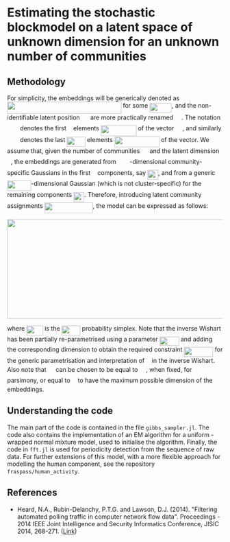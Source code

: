 # Estimating the stochastic blockmodel on a latent space of unknown dimension for an unknown number of communities

## Methodology

For simplicity, the embeddings will be generically denoted as <img src="https://rawgit.com/fraspass/sbm (fetch/master/svgs/abe70a44538d121155dad760860b5070.svg?invert_in_darkmode" align=middle width=266.52632985pt height=27.9124395pt/> for some <img src="https://rawgit.com/fraspass/sbm (fetch/master/svgs/ad64b477ecc18129fe9b235d89bd7a54.svg?invert_in_darkmode" align=middle width=51.48773685pt height=22.4657235pt/>, and the non-identifiable latent position <img src="https://rawgit.com/fraspass/sbm (fetch/master/svgs/3e0fa3ff3c5539cdc0e09aed76998444.svg?invert_in_darkmode" align=middle width=16.6590534pt height=22.638462pt/> are more practically renamed <img src="https://rawgit.com/fraspass/sbm (fetch/master/svgs/56fa4aecdf044ac082a31373cc0ad81d.svg?invert_in_darkmode" align=middle width=15.41952885pt height=14.6118786pt/>. The notation <img src="https://rawgit.com/fraspass/sbm (fetch/master/svgs/2aa5d0cfa9ac37116f11e0443c6d1e96.svg?invert_in_darkmode" align=middle width=26.0487843pt height=14.6118786pt/> denotes the first <img src="https://rawgit.com/fraspass/sbm (fetch/master/svgs/2103f85b8b1477f430fc407cad462224.svg?invert_in_darkmode" align=middle width=8.55596445pt height=22.8310566pt/> elements <img src="https://rawgit.com/fraspass/sbm (fetch/master/svgs/d9cf27ab8ea9978e067dc5b146a9a2a8.svg?invert_in_darkmode" align=middle width=83.14428045pt height=24.657534pt/> of the vector <img src="https://rawgit.com/fraspass/sbm (fetch/master/svgs/70be273b745beb375dc544763c727b86.svg?invert_in_darkmode" align=middle width=15.48422205pt height=14.6118786pt/>, and similarly <img src="https://rawgit.com/fraspass/sbm (fetch/master/svgs/e1d3148ecf605c30c9fbd6ffa404e657.svg?invert_in_darkmode" align=middle width=26.0487843pt height=14.6118786pt/> denotes the last <img src="https://rawgit.com/fraspass/sbm (fetch/master/svgs/559de9b66c7e81ca756bd5280353c7e6.svg?invert_in_darkmode" align=middle width=43.0802559pt height=22.8310566pt/> elements <img src="https://rawgit.com/fraspass/sbm (fetch/master/svgs/1e99a6d2aca38f5684f5b4275d857823.svg?invert_in_darkmode" align=middle width=104.9004957pt height=24.657534pt/> of the vector. We assume that, given the number of communities <img src="https://rawgit.com/fraspass/sbm (fetch/master/svgs/d6328eaebbcd5c358f426dbea4bdbf70.svg?invert_in_darkmode" align=middle width=15.13700595pt height=22.4657235pt/> and the latent dimension <img src="https://rawgit.com/fraspass/sbm (fetch/master/svgs/2103f85b8b1477f430fc407cad462224.svg?invert_in_darkmode" align=middle width=8.55596445pt height=22.8310566pt/>, the embeddings are generated from <img src="https://rawgit.com/fraspass/sbm (fetch/master/svgs/d6328eaebbcd5c358f426dbea4bdbf70.svg?invert_in_darkmode" align=middle width=15.13700595pt height=22.4657235pt/> <img src="https://rawgit.com/fraspass/sbm (fetch/master/svgs/2103f85b8b1477f430fc407cad462224.svg?invert_in_darkmode" align=middle width=8.55596445pt height=22.8310566pt/>-dimensional community-specific Gaussians in the first <img src="https://rawgit.com/fraspass/sbm (fetch/master/svgs/2103f85b8b1477f430fc407cad462224.svg?invert_in_darkmode" align=middle width=8.55596445pt height=22.8310566pt/> components, say <img src="https://rawgit.com/fraspass/sbm (fetch/master/svgs/0fe2d5f1c4b80c5c9a473d32ea1c5285.svg?invert_in_darkmode" align=middle width=24.8567286pt height=22.5570873pt/>, and from a generic <img src="https://rawgit.com/fraspass/sbm (fetch/master/svgs/49f50be6c56b16056a48557243d76fa5.svg?invert_in_darkmode" align=middle width=55.86568845pt height=24.657534pt/>-dimensional Gaussian (which is not cluster-specific) for the remaining components <img src="https://rawgit.com/fraspass/sbm (fetch/master/svgs/999f5178905008d46d45806e3539fcfd.svg?invert_in_darkmode" align=middle width=24.8567286pt height=22.5570873pt/>. Therefore, introducing latent community assignments <img src="https://rawgit.com/fraspass/sbm (fetch/master/svgs/0fbe66c1f30016944032b59dd3ffed07.svg?invert_in_darkmode" align=middle width=112.6615215pt height=24.657534pt/>, the model can be expressed as follows:

<p align="center"><img src="https://rawgit.com/fraspass/sbm (fetch/master/svgs/829b38360a78f49a4debbad15ec506f6.svg?invert_in_darkmode" align=middle width=542.66040015pt height=231.6803577pt/></p>

where <img src="https://rawgit.com/fraspass/sbm (fetch/master/svgs/1ca2006f4cd689950a74e72a91091a21.svg?invert_in_darkmode" align=middle width=38.63261985pt height=22.4657235pt/> is the <img src="https://rawgit.com/fraspass/sbm (fetch/master/svgs/877f17da0d7c756840fdc976d3c9e264.svg?invert_in_darkmode" align=middle width=43.4474007pt height=22.4657235pt/> probability simplex. Note that the inverse Wishart has been partially re-parametrised using a parameter <img src="https://rawgit.com/fraspass/sbm (fetch/master/svgs/1bb6a4a3cd46c31f86edf629fac4d2f7.svg?invert_in_darkmode" align=middle width=45.63157335pt height=21.1872144pt/> and adding the corresponding dimension to obtain the required constraint <img src="https://rawgit.com/fraspass/sbm (fetch/master/svgs/59d27f4580a6da5a1f33c7c387d77565.svg?invert_in_darkmode" align=middle width=67.95067785pt height=22.8310566pt/> for the generic parametrisation and interpretation of <img src="https://rawgit.com/fraspass/sbm (fetch/master/svgs/b49211c7e49541e500c32b4d56d354dc.svg?invert_in_darkmode" align=middle width=9.16670205pt height=14.1552444pt/> in the inverse Wishart. Also note that <img src="https://rawgit.com/fraspass/sbm (fetch/master/svgs/0e51a2dede42189d77627c4d742822c3.svg?invert_in_darkmode" align=middle width=14.4331011pt height=14.1552444pt/> can be chosen to be equal to <img src="https://rawgit.com/fraspass/sbm (fetch/master/svgs/d6328eaebbcd5c358f426dbea4bdbf70.svg?invert_in_darkmode" align=middle width=15.13700595pt height=22.4657235pt/>, when fixed, for parsimony, or equal to <img src="https://rawgit.com/fraspass/sbm (fetch/master/svgs/55a049b8f161ae7cfeb0197d75aff967.svg?invert_in_darkmode" align=middle width=9.86687625pt height=14.1552444pt/> to have the maximum possible dimension of the embeddings.

## Understanding the code

The main part of the code is contained in the file `gibbs_sampler.jl`. The code also contains the implementation of an EM algorithm for a uniform - wrapped normal mixture model, used to initialise the algorithm. Finally, the code in `fft.jl` is used for periodicity detection from the sequence of raw data. For further extensions of this model, with a more flexible approach for modelling the human component, see the repository `fraspass/human_activity`.

## References

* Heard, N.A., Rubin-Delanchy, P.T.G. and Lawson, D.J. (2014). "Filtering automated polling traffic in computer network flow data". Proceedings - 2014 IEEE Joint Intelligence and Security Informatics Conference, JISIC 2014, 268-271. ([Link](https://ieeexplore.ieee.org/document/6975589/))
